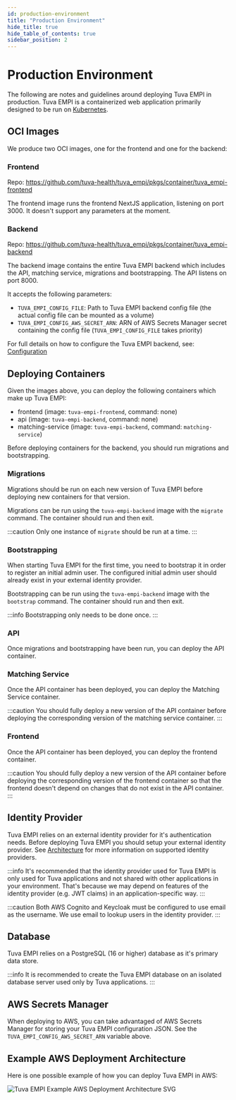 ```yaml
---
id: production-environment
title: "Production Environment"
hide_title: true
hide_table_of_contents: true
sidebar_position: 2
---
```


# Production Environment

The following are notes and guidelines around deploying Tuva EMPI in production. Tuva EMPI is a containerized web application primarily designed to be run on [Kubernetes](https://kubernetes.io/).

## OCI Images

We produce two OCI images, one for the frontend and one for the backend:

### Frontend

Repo: https://github.com/tuva-health/tuva_empi/pkgs/container/tuva_empi-frontend

The frontend image runs the frontend NextJS application, listening on port 3000. It doesn't support any parameters at the moment.

### Backend

Repo: https://github.com/tuva-health/tuva_empi/pkgs/container/tuva_empi-backend

The backend image contains the entire Tuva EMPI backend which includes the API, matching service, migrations and bootstrapping. The API listens on port 8000.

It accepts the following parameters:

- `TUVA_EMPI_CONFIG_FILE`: Path to Tuva EMPI backend config file (the actual config file can be mounted as a volume)
- `TUVA_EMPI_CONFIG_AWS_SECRET_ARN`: ARN of AWS Secrets Manager secret containing the config file (`TUVA_EMPI_CONFIG_FILE` takes priority)

For full details on how to configure the Tuva EMPI backend, see: [Configuration](../configuration)

## Deploying Containers

Given the images above, you can deploy the following containers which make up Tuva EMPI:

- frontend (image: `tuva-empi-frontend`, command: none)
- api (image: `tuva-empi-backend`, command: none)
- matching-service (image: `tuva-empi-backend`, command: `matching-service`)

Before deploying containers for the backend, you should run migrations and bootstrapping.

### Migrations

Migrations should be run on each new version of Tuva EMPI before deploying new containers for that version.

Migrations can be run using the `tuva-empi-backend` image with the `migrate` command. The container should run and then exit.

:::caution
Only one instance of `migrate` should be run at a time.
:::

### Bootstrapping

When starting Tuva EMPI for the first time, you need to bootstrap it in order to register an initial admin user. The configured initial admin user should already exist in your external identity provider.

Bootstrapping can be run using the `tuva-empi-backend` image with the `bootstrap` command. The container should run and then exit.

:::info
Bootstrapping only needs to be done once.
:::

### API

Once migrations and bootstrapping have been run, you can deploy the API container.

### Matching Service

Once the API container has been deployed, you can deploy the Matching Service container.

:::caution
You should fully deploy a new version of the API container before deploying the corresponding version of the matching service container.
:::

### Frontend

Once the API container has been deployed, you can deploy the frontend container.

:::caution
You should fully deploy a new version of the API container before deploying the corresponding version of the frontend container so that the frontend doesn't depend on changes that do not exist in the API container.
:::

## Identity Provider

Tuva EMPI relies on an external identity provider for it's authentication needs. Before deploying Tuva EMPI you should setup your external identity provider. See [Architecture](../architecture/overview) for more information on supported identity providers.

:::info
It's recommended that the identity provider used for Tuva EMPI is only used for Tuva applications and not shared with other applications in your environment. That's because we may depend on features of the identity provider (e.g. JWT claims) in an application-specific way.
:::

:::caution
Both AWS Cognito and Keycloak must be configured to use email as the username. We use email to lookup users in the identity provider.
:::

## Database

Tuva EMPI relies on a PostgreSQL (16 or higher) database as it's primary data store.

:::info
It is recommended to create the Tuva EMPI database on an isolated database server used only by Tuva applications.
:::

## AWS Secrets Manager

When deploying to AWS, you can take advantaged of AWS Secrets Manager for storing your Tuva EMPI configuration JSON. See the `TUVA_EMPI_CONFIG_AWS_SECRET_ARN` variable above.

## Example AWS Deployment Architecture

Here is one possible example of how you can deploy Tuva EMPI in AWS:

![Tuva EMPI Example AWS Deployment Architecture SVG](/img/empi-aws-example-architecture.svg)
